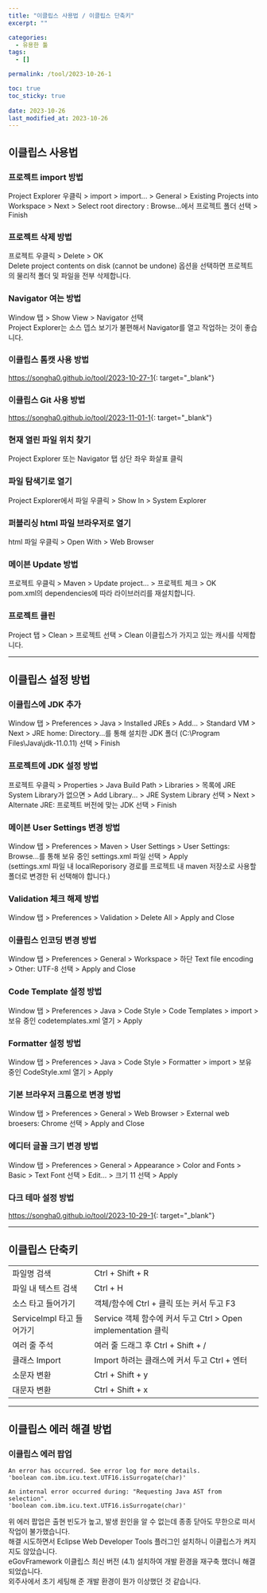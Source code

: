 ```yaml
---
title: "이클립스 사용법 / 이클립스 단축키"
excerpt: ""

categories:
  - 유용한 툴
tags:
  - []

permalink: /tool/2023-10-26-1

toc: true
toc_sticky: true
 
date: 2023-10-26
last_modified_at: 2023-10-26
---
```


## 이클립스 사용법

### 프로젝트 import 방법
Project Explorer 우클릭 > import > import... > General > Existing Projects into Workspace > Next > Select root directory : Browse...에서 프로젝트 폴더 선택 > Finish

### 프로젝트 삭제 방법
프로젝트 우클릭 > Delete > OK  
Delete project contents on disk (cannot be undone) 옵션을 선택하면 프로젝트의 물리적 폴더 및 파일을 전부 삭제합니다.

### Navigator 여는 방법
Window 탭 > Show View > Navigator 선택  
Project Explorer는 소스 뎁스 보기가 불편해서 Navigator를 열고 작업하는 것이 좋습니다.

### 이클립스 톰캣 사용 방법
<https://songha0.github.io/tool/2023-10-27-1>{: target="_blank"}

### 이클립스 Git 사용 방법
<https://songha0.github.io/tool/2023-11-01-1>{: target="_blank"}

### 현재 열린 파일 위치 찾기
Project Explorer 또는 Navigator 탭 상단 좌우 화살표 클릭

### 파일 탐색기로 열기
Project Explorer에서 파일 우클릭 > Show In > System Explorer

### 퍼블리싱 html 파일 브라우저로 열기
html 파일 우클릭 > Open With > Web Browser

### 메이븐 Update 방법
프로젝트 우클릭 > Maven > Update project... > 프로젝트 체크 > OK  
pom.xml의 dependencies에 따라 라이브러리를 재설치합니다.

### 프로젝트 클린
Project 탭 > Clean > 프로젝트 선택 > Clean
이클립스가 가지고 있는 캐시를 삭제합니다.

---

## 이클립스 설정 방법

### 이클립스에 JDK 추가
Window 탭 > Preferences > Java > Installed JREs > Add... > Standard VM > Next > JRE home: Directory...를 통해 설치한 JDK 폴더 (C:\Program Files\Java\jdk-11.0.11) 선택 > Finish

### 프로젝트에 JDK 설정 방법
프로젝트 우클릭 > Properties > Java Build Path > Libraries > 목록에 JRE System Library가 없으면 > Add Library... > JRE System Library 선택 > Next > Alternate JRE: 프로젝트 버전에 맞는 JDK 선택 > Finish

### 메이븐 User Settings 변경 방법
Window 탭 > Preferences > Maven > User Settings > User Settings: Browse...를 통해 보유 중인 settings.xml 파일 선택 > Apply  
(settings.xml 파일 내 localReporisory 경로를 프로젝트 내 maven 저장소로 사용할 폴더로 변경한 뒤 선택해야 합니다.)

### Validation 체크 해제 방법
Window 탭 > Preferences > Validation > Delete All > Apply and Close

### 이클립스 인코딩 변경 방법
Window 탭 > Preferences > General > Workspace > 하단 Text file encoding > Other: UTF-8 선택 > Apply and Close

### Code Template 설정 방법
Window 탭 > Preferences > Java > Code Style > Code Templates > import > 보유 중인 codetemplates.xml 열기 > Apply

### Formatter 설정 방법
Window 탭 > Preferences > Java > Code Style > Formatter > import > 보유 중인 CodeStyle.xml 열기 > Apply

### 기본 브라우저 크롬으로 변경 방법
Window 탭 > Preferences > General > Web Browser > External web broesers: Chrome 선택 > Apply and Close

### 에디터 글꼴 크기 변경 방법
Window 탭 > Preferences > General > Appearance > Color and Fonts > Basic > Text Font 선택 > Edit... >  크기 11 선택 > Apply

### 다크 테마 설정 방법
<https://songha0.github.io/tool/2023-10-29-1>{: target="_blank"}

---

## 이클립스 단축키

<table>
  <tbody>
    <tr>
      <td>파일명 검색</td>
      <td>Ctrl + Shift + R</td>
    </tr>
    <tr>
      <td>파일 내 텍스트 검색</td>
      <td>Ctrl + H</td>
    </tr>
    <tr>
      <td>소스 타고 들어가기</td>
      <td>객체/함수에 Ctrl + 클릭 또는 커서 두고 F3</td>
    </tr>
    <tr>
      <td>ServiceImpl 타고 들어가기</td>
      <td>Service 객체 함수에 커서 두고 Ctrl > Open implementation 클릭</td>
    </tr>
    <tr>
      <td>여러 줄 주석</td>
      <td>여러 줄 드래그 후 Ctrl + Shift + /</td>
    </tr>
    <tr>
      <td>클래스 Import</td>
      <td>Import 하려는 클래스에 커서 두고 Ctrl + 엔터</td>
    </tr>
    <tr>
      <td>소문자 변환</td>
      <td>Ctrl + Shift + y</td>
    </tr>
    <tr>
      <td>대문자 변환</td>
      <td>Ctrl + Shift + x</td>
    </tr>
  </tbody>
</table>

---

## 이클립스 에러 해결 방법

### 이클립스 에러 팝업
```
An error has occurred. See error log for more details.
'boolean com.ibm.icu.text.UTF16.isSurrogate(char)'
```
```
An internal error occurred during: "Requesting Java AST from selection".
'boolean com.ibm.icu.text.UTF16.isSurrogate(char)'
```
위 에러 팝업은 출현 빈도가 높고, 발생 원인을 알 수 없는데 종종 닫아도 무한으로 떠서 작업이 불가했습니다.  
해결 시도하면서 Eclipse Web Developer Tools 플러그인 설치하니 이클립스가 켜지지도 않았습니다.  
eGovFramework 이클립스 최신 버전 (4.1) 설치하여 개발 환경을 재구축 했더니 해결되었습니다.  
외주사에서 초기 세팅해 준 개발 환경이 뭔가 이상했던 것 같습니다.